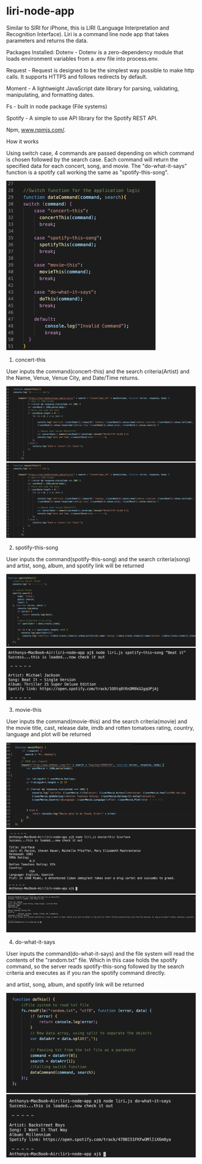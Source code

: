 # liri-node-app

Similar to SIRI for iPhone, this is LIRI (Language Interpretation and Recognition Interface). Liri
is a command line node app that takes parameters and returns the data.

Packages Installed:
Dotenv - Dotenv is a zero-dependency module that loads environment variables from a .env file into process.env. 

Request - Request is designed to be the simplest way possible to make http calls. It supports HTTPS and follows redirects by    default.

Moment - A lightweight JavaScript date library for parsing, validating, manipulating, and formatting dates.

Fs - built in node package (File systems)

Spotify - A simple to use API library for the Spotify REST API.

Npm, www.npmjs.com/.

How it works

Using switch case, 4 commands are passed depending on which command is chosen followed by the search case. Each command
will return the specified data for each concert, song, and movie. The "do-what-it-says" function is a spotify call working the same as "spotify-this-song".

![](images/dataCommand_Func.png)

1. concert-this

User inputs the command(concert-this) and the search criteria(Artist) and the Name, Venue, Venue City, and Date/Time returns.

![](images/concert_this.png)
![](images/concert_this.png)


2. spotify-this-song

User inputs the command(spotify-this-song) and the search criteria(song) and artist, song, album, and spotify link will be returned

![](images/spotify_this.png)
![](images/spotify_thisResult.png)

3. movie-this

User inputs the command(movie-this) and the search criteria(movie) and the movie title, cast, release date, imdb and rotten tomatoes rating, country, language and plot will be returned

![](images/movie_this.png)
![](images/movie_thisResult.png)
![](images/movie_thisResult2.png)

4. do-what-it-says

User inputs the command(do-what-it-says) and the file system will read the contents of the "random.txt" file. Which in this case holds the spotify command, so the server reads spotify-this-song followed by the search criteria and executes as if you ran the spotify command directly.

and artist, song, album, and spotify link will be returned

![](images/do_this.png)
![](images/do_thisResult.png)
